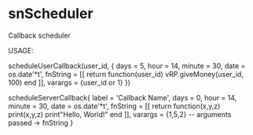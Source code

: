 # snScheduler
Callback scheduler


USAGE:

scheduleUserCallback(user_id, { 
    days = 5, hour = 14, minute = 30,
	date = os.date'*t',
	fnString = [[
		return function(user_id)
			vRP.giveMoney(user_id, 100)
		end
	]],
	varargs = {user_id or 1}
 })

scheduleServerCallback{
	label = 'Callback Name',
	days = 0,
	hour = 14,
	minute = 30,
	date = os.date'*t',
	fnString = [[
		return function(x,y,z)
			print(x,y,z)
			print"Hello, World!"
		end
	]],
	varargs = {1,5,2} -- arguments passed -> fnString
}
